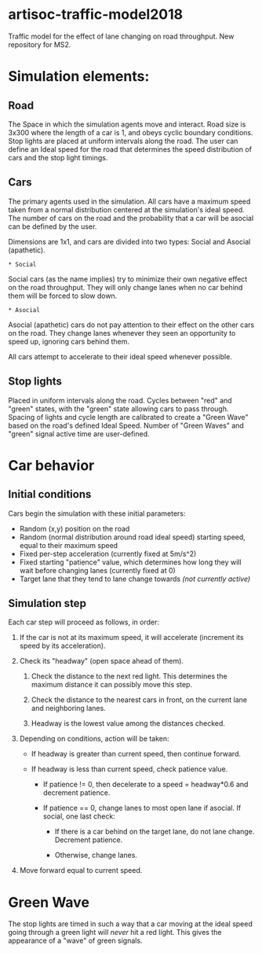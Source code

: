 # artisoc-traffic-model2018

Traffic model for the effect of lane changing on road throughput. New repository for MS2.

# Simulation elements:
## Road

The Space in which the simulation agents move and interact. 
Road size is 3x300 where the length of a car is 1, and obeys cyclic boundary conditions. 
Stop lights are placed at uniform intervals along the road.
The user can define an Ideal speed for the road that determines the speed distribution of cars and the stop light timings.

## Cars

The primary agents used in the simulation.
All cars have a maximum speed taken from a normal distribution centered at the simulation's ideal speed.
The number of cars on the road and the probability that a car will be asocial can be defined by the user.

Dimensions are  1x1, and cars are divided into two types: Social and Asocial (apathetic).

    * Social

Social cars (as the name implies) try to minimize their own negative effect on the road throughput. 
They will only change lanes when no car behind them will be forced to slow down.

    * Asocial

Asocial (apathetic) cars do not pay attention to their effect on the other cars on the road.
They change lanes whenever they seen an opportunity to speed up, ignoring cars behind them.

All cars attempt to accelerate to their ideal speed whenever possible.

## Stop lights

Placed in uniform intervals along the road.
Cycles between "red" and "green" states, with the "green" state allowing cars to pass through.
Spacing of lights and cycle length are calibrated to create a "Green Wave" based on the road's defined Ideal Speed.
Number of "Green Waves" and "green" signal active time are user-defined.

# Car behavior

## Initial conditions

Cars begin the simulation with these initial parameters:
* Random (x,y) position on the road
* Random (normal distribution around road ideal speed) starting speed, equal to their maximum speed
* Fixed per-step acceleration (currently fixed at 5m/s^2)
* Fixed starting "patience" value, which determines how long they will wait before changing lanes (currently fixed at 0)
* Target lane that they tend to lane change towards *(not currently active)*

## Simulation step
Each car step will proceed as follows, in order:

1. If the car is not at its maximum speed, it will accelerate (increment its speed by its acceleration).

2. Check its "headway" (open space ahead of them).

    1. Check the distance to the next red light. This determines the maximum distance it can possibly move this step.

    2. Check the distance to the nearest cars in front, on the current lane and neighboring lanes.

    3. Headway is the lowest value among the distances checked.

3. Depending on conditions, action will be taken:

    * If headway is greater than current speed, then continue forward.

    * If headway is less than current speed, check patience value.

        * If patience != 0, then decelerate to a speed = headway\*0.6 and decrement patience.

        * If patience == 0, change lanes to most open lane if asocial. If social, one last check:

            * If there is a car behind on the target lane, do not lane change. Decrement patience.

            * Otherwise, change lanes.

4. Move forward equal to current speed.

# Green Wave

The stop lights are timed in such a way that a car moving at the ideal speed going through a green light will *never* hit a red light.
This gives the appearance of a "wave" of green signals.